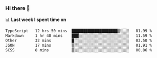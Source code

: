 ### Hi there 👋

<!--
**DBvc/DBvc** is a ✨ _special_ ✨ repository because its `README.md` (this file) appears on your GitHub profile.

Here are some ideas to get you started:

- 🔭 I’m currently working on ...
- 🌱 I’m currently learning ...
- 👯 I’m looking to collaborate on ...
- 🤔 I’m looking for help with ...
- 💬 Ask me about ...
- 📫 How to reach me: ...
- 😄 Pronouns: ...
- ⚡ Fun fact: ...
-->

📊 **Last week I spent time on**
<!--START_SECTION:waka-->

```txt
TypeScript   12 hrs 50 mins  ████████████████████▒░░░░   81.99 %
Markdown     1 hr 48 mins    ███░░░░░░░░░░░░░░░░░░░░░░   11.59 %
Other        32 mins         █░░░░░░░░░░░░░░░░░░░░░░░░   03.50 %
JSON         17 mins         ▒░░░░░░░░░░░░░░░░░░░░░░░░   01.91 %
SCSS         8 mins          ▒░░░░░░░░░░░░░░░░░░░░░░░░   00.86 %
```

<!--END_SECTION:waka-->
